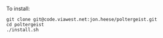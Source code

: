 To install:
```
git clone git@code.viawest.net:jon.heese/poltergeist.git
cd poltergeist
./install.sh
```

